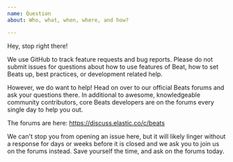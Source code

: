 ```yaml
---
name: Question
about: Who, what, when, where, and how?

---
```


Hey, stop right there!

We use GitHub to track feature requests and bug reports. Please do not submit issues for questions about how to use features of Beat, how to set Beats up, best practices, or development related help.

However, we do want to help! Head on over to our official Beats forums and ask
your questions there. In additional to awesome, knowledgeable community
contributors, core Beats developers are on the forums every single day to help
you out.

The forums are here: https://discuss.elastic.co/c/beats

We can't stop you from opening an issue here, but it will likely linger without a response for days or weeks before it is closed and we ask you to join us on the forums instead. Save yourself the time, and ask on the forums today.
